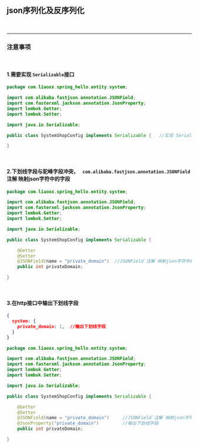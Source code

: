 ## json序列化及反序列化

<br>
<hr>

### 注意事项

<br>

#### 1.需要实现 `Serializable`接口

```java
package com.liaoxx.spring_hello.entity.system;

import com.alibaba.fastjson.annotation.JSONField;
import com.fasterxml.jackson.annotation.JsonProperty;
import lombok.Getter;
import lombok.Setter;

import java.io.Serializable;

public class SystemShopConfig implements Serializable {   //实现 Serializable接口

}

```

<br>

#### 2.下划线字段与驼峰字段冲突， ` com.alibaba.fastjson.annotation.JSONField`注解 映射json字符中的字段

```java
package com.liaoxx.spring_hello.entity.system;

import com.alibaba.fastjson.annotation.JSONField;
import com.fasterxml.jackson.annotation.JsonProperty;
import lombok.Getter;
import lombok.Setter;

import java.io.Serializable;

public class SystemShopConfig implements Serializable {

    @Getter
    @Setter
    @JSONField(name = "private_domain")  //JSONField`注解 映射json字符中的字段 
    public int privateDomain;

}

```

<br>

#### 3.在http接口中输出下划线字段

```json
{
  system: {
    private_domain: 1,  //输出下划线字段
  }
}
```

```java
package com.liaoxx.spring_hello.entity.system;

import com.alibaba.fastjson.annotation.JSONField;
import com.fasterxml.jackson.annotation.JsonProperty;
import lombok.Getter;
import lombok.Setter;

import java.io.Serializable;

public class SystemShopConfig implements Serializable {

    @Getter
    @Setter
    @JSONField(name = "private_domain")     //JSONField`注解 映射json字符中的字段
    @JsonProperty("private_domain")         //输出下划线字段
    public int privateDomain;

}

```